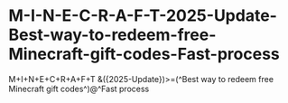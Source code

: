 # M-I-N-E-C-R-A-F-T-2025-Update-Best-way-to-redeem-free-Minecraft-gift-codes-Fast-process
M+I+N+E+C+R+A+F+T &amp;({2025-Update})>=(^Best way to redeem free Minecraft gift codes^)@^Fast process
